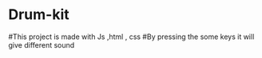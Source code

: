 # Drum-kit
#This project is made with Js ,html , css 
#By pressing the some keys it will give different sound

